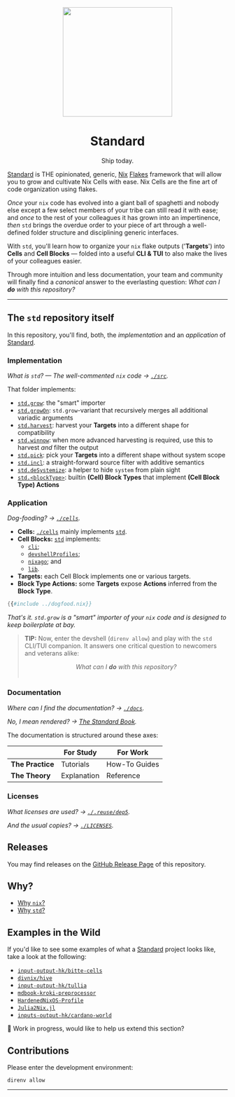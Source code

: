 <!--
SPDX-FileCopyrightText: 2022 The Standard Authors
SPDX-FileCopyrightText: 2022 Kevin Amado <kamadorueda@gmail.com>

SPDX-License-Identifier: Unlicense
-->

<div align="center">
  <img src="https://github.com/divnix/std/raw/main/artwork/logo.png" width="250" />
  <h1>Standard</h1>
  <p>Ship today.</span>
</div>

<!--
_By [Kevin Amado](https://github.com/kamadorueda),
with contributions from [David Arnold](https://github.com/blaggacao),
[Timothy DeHerrera](https://github.com/nrdxp)
and many more amazing people (see end of file for a full list)._
-->

[Standard][std] is THE opinionated, generic,
[Nix][nix] [Flakes][nix-flakes] framework
that will allow you to grow and cultivate
Nix Cells with ease. Nix Cells are the fine
art of code organization using flakes.

_Once_ your `nix` code has evolved into a giant
ball of spaghetti and nobody else except a few
select members of your tribe can still read it
with ease; and _once_ to the rest of your colleagues
it has grown into an impertinence, _then_ `std`
brings the overdue order to your piece of art
through a well-defined folder structure and
disciplining generic interfaces.

With `std`, you'll learn how to organize your `nix`
flake outputs ('**Targets**') into **Cells** and
**Cell Blocks** &mdash; folded into a useful
**CLI & TUI** to also make the lives of your
colleagues easier.

Through more intuition and less documentation,
your team and community will finally find a
_canonical_ answer to the everlasting question:
_What can I **do** with this repository?_

---

## The `std` repository itself

In this repository, you'll find, both, the _implementation_ and an _application_ of [Standard][std].

### Implementation

_What is `std`? &mdash; The well-commented `nix` code &rarr; [`./src`][src]._

That folder implements:

- [`std.grow`][grow]: the "smart" importer
- [`std.growOn`][grow-on]: `std.grow`-variant that recursively merges all additional variadic arguments
- [`std.harvest`][harvest]: harvest your **Targets** into a different shape for compatibility
- [`std.winnow`][winnow]: when more advanced harvesting is required, use this to harvest _and_ filter the output
- [`std.pick`][pick]: pick your **Targets** into a different shape without system scope
- [`std.incl`][incl]: a straight-forward source filter with additive semantics
- [`std.deSystemize`][de-systemize]: a helper to hide `system` from plain sight
- [`std.<blockType>`][blocktypes]: builtin **(Cell) Block Types** that implement **(Cell Block Type) Actions**

### Application

_Dog-fooding? &rarr; [`./cells`][cells]._

- **Cells:** [`./cells`][cells] mainly implements [`std`][cell-std].
- **Cell Blocks:** [`std`][cell-std] implements:
  - [`cli`][block-cli];
  - [`devshellProfiles`][block-devshellprofiles];
  - [`nixago`][block-nixago]; and
  - [`lib`][block-lib].
- **Targets:** each Cell Block implements one or various targets.
- **Block Type Actions:** some **Targets** expose **Actions** inferred from the **Block Type**.

```nix
{{#include ../dogfood.nix}}
```

_That's it. `std.grow` is a "smart" importer of your `nix` code and is designed to keep boilerplate at bay._

> **TIP:**
> Now, enter the devshell (`direnv allow`) and play with the `std` CLI/TUI companion.
> It answers one critical question to newcomers and veterans alike:
>
> <center><i>What can I <b>do</b> with this repository?</i></center>
> &emsp;

### Documentation

_Where can I find the documentation? &rarr; [`./docs`][docs]._

_No, I mean rendered? &rarr; [The Standard Book][book]._

The documentation is structured around these axes:

|                  | For Study   | For Work      |
| ---------------- | ----------- | ------------- |
| **The Practice** | Tutorials   | How-To Guides |
| **The Theory**   | Explanation | Reference     |

### Licenses

_What licenses are used? &rarr; [`./.reuse/dep5`][licensing]._

_And the usual copies? &rarr; [`./LICENSES`][licenses]._

## Releases

You may find releases on the [GitHub Release Page][releases] of this repository.

## Why?

- [Why `nix`?][why-nix]
- [Why `std`?][why-std]

## Examples in the Wild

If you'd like to see some examples
of what a [Standard][std] project looks like,
take a look at the following:

- [`input-output-hk/bitte-cells`][bitte-cells]
- [`divnix/hive`][divnix-hive]
- [`input-output-hk/tullia`][iog-tullia]
- [`mdbook-kroki-preprocessor`][mdbook-kroki-preprocessor]
- [`HardenedNixOS-Profile`][hardenednixos-profile]
- [`Julia2Nix.jl`][julia2nix]
- [`inputs-output-hk/cardano-world`][cardano-world]

:construction: Work in progress, would like to help us extend this section?

## Contributions

Please enter the development environment:

```console
direnv allow
```

---

[cell-std]: https://github.com/divnix/std/tree/main/cells/std
[block-cli]: https://github.com/divnix/std/blob/main/cells/std/cli.nix
[block-devshellprofiles]: https://github.com/divnix/std/blob/main/cells/std/devshellProfiles.nix
[block-nixago]: https://github.com/divnix/std/blob/main/cells/std/nixago.nix
[block-lib]: https://github.com/divnix/std/blob/main/cells/std/lib/default.nix
[cells]: https://github.com/divnix/std/tree/main/cells
[src]: https://github.com/divnix/std/tree/main/src
[docs]: https://github.com/divnix/std/tree/main/docs
[book]: https://std.divnix.com
[releases]: https://github.com/divnix/std/releases
[licensing]: https://github.com/divnix/std/blob/main/.reuse/dep5
[licenses]: https://github.com/divnix/std/tree/main/LICENSES
[grow]: https://github.com/divnix/std/blob/main/src/grow.nix
[grow-on]: https://github.com/divnix/std/blob/main/src/grow-on.nix
[harvest]: https://github.com/divnix/std/blob/main/src/harvest.nix
[winnow]: https://github.com/divnix/std/blob/main/src/winnow.nix
[pick]: https://github.com/divnix/std/blob/main/src/pick.nix
[incl]: https://github.com/divnix/incl
[de-systemize]: https://github.com/divnix/nosys/blob/master/flake.nix
[blocktypes]: https://github.com/divnix/std/blob/main/src/blocktypes.nix
[flake]: https://github.com/divnix/std/blob/main/flake.nix
[yants]: https://github.com/divnix/yants
[bitte-cells]: https://github.com/input-output-hk/bitte-cells
[cardano-world]: https://github.com/input-output-hk/cardano-world
[divnix-hive]: https://github.com/divnix/hive
[hardenednixos-profile]: https://github.com/hardenedlinux/HardenedNixOS-Profile
[iog-tullia]: https://github.com/input-output-hk/tullia
[julia2nix]: https://github.com/JuliaCN/Julia2Nix.jl
[mdbook-kroki-preprocessor]: https://github.com/input-output-hk/mdbook-kroki-preprocessor
[nix-flakes]: https://nixos.wiki/wiki/Flakes
[nix]: https://nixos.org/manual/nix/unstable
[std]: https://github.com/divnix/std
[why-std]: https://std.divnix.com/explain/why-std.html
[why-nix]: https://std.divnix.com/explain/why-nix.html
